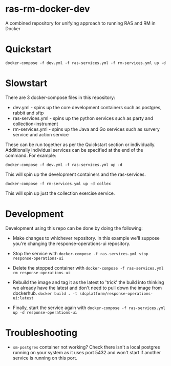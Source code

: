 # ras-rm-docker-dev
A combined repository for unifying approach to running RAS and RM in Docker

# Quickstart

```
docker-compose -f dev.yml -f ras-services.yml -f rm-services.yml up -d
```

# Slowstart

There are 3 docker-compose files in this repository:
- dev.yml - spins up the core development containers such as postgres, rabbit and sftp
- ras-services.yml - spins up the python services such as party and collection-instrument
- rm-services.yml - spins up the Java and Go services such as survery service and action service

These can be run together as per the Quickstart section or individually.  Additionally individual services can be specified at the end of the command. For example:

```
docker-compose -f dev.yml -f ras-services.yml up -d
```

This will spin up the development containers and the ras-services.

```
docker-compose -f rm-services.yml up -d collex
```

This will spin up just the collection exercise service.

# Development

Development using this repo can be done by doing the following:

 - Make changes to whichever repository.  In this example we'll suppose you're changing
 the response-operations-ui repository.

 -  Stop the service with `docker-compose -f ras-services.yml stop response-operations-ui`
 -  Delete the stopped container with `docker-compose -f ras-services.yml rm response-operations-ui`
 - Rebuild the image and tag it as the latest to 'trick' the build into thinking
 we already have the latest and don't need to pull down the image from dockerhub. `docker build . -t sdcplatform/response-operations-ui:latest`
 - Finally, start the service again with `docker-compose -f ras-services.yml up -d response-operations-ui`

 # Troubleshooting

  - `sm-postgres` container not working? Check there isn't a local postgres running on your system as it uses port 5432 and won't start if another service is running on this port.
